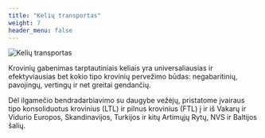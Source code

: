```yaml
---
title: "Kelių transportas"
weight: 7
header_menu: false
---
```


![Kelių transportas](../images/stock-vector-cargo-trucks-are-running-on-the-highway-with-traffic-signs-2164401863.jpg)

Krovinių gabenimas tarptautiniais keliais yra universaliausias ir efektyviausias bet kokio tipo krovinių pervežimo būdas: negabaritinių, pavojingų, vertingų ir net greitai gendančių. 

Dėl ilgamečio bendradarbiavimo su daugybe vežėjų, pristatome įvairaus tipo konsoliduotus krovinius (LTL) ir pilnus krovinius (FTL) į ir iš Vakarų ir Vidurio Europos, Skandinavijos, Turkijos ir kitų Artimųjų Rytų, NVS ir Baltijos šalių.